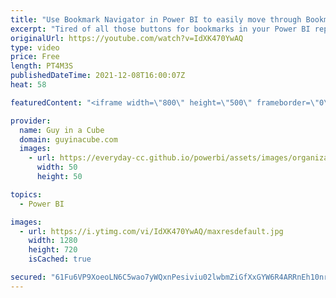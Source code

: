 ```yaml
---
title: "Use Bookmark Navigator in Power BI to easily move through Bookmarks"
excerpt: "Tired of all those buttons for bookmarks in your Power BI reports? Patrick shows you how to use the Bookmark Navigator to easily get going and get rid of all those buttons!  Create page and button navigators https://docs.microsoft.com/en-us/power-bi/create-reports/button-navigators  📢 Become a member:"
originalUrl: https://youtube.com/watch?v=IdXK470YwAQ
type: video
price: Free
length: PT4M3S
publishedDateTime: 2021-12-08T16:00:07Z
heat: 58

featuredContent: "<iframe width=\"800\" height=\"500\" frameborder=\"0\" src=\"https://www.youtube.com/embed/IdXK470YwAQ\" allow=\"accelerometer; autoplay; encrypted-media; gyroscope; picture-in-picture\" allowfullscreen></iframe>"

provider:
  name: Guy in a Cube
  domain: guyinacube.com
  images:
    - url: https://everyday-cc.github.io/powerbi/assets/images/organizations/guyinacube.com-50x50.jpg
      width: 50
      height: 50

topics:
  - Power BI

images:
  - url: https://i.ytimg.com/vi/IdXK470YwAQ/maxresdefault.jpg
    width: 1280
    height: 720
    isCached: true

secured: "61Fu6VP9XoeoLN6C5wao7yWQxnPesiviu02lwbmZiGfXxGYW6R4ARRnEh10nr1JggxD62A+o78xkGiN7F1EuJ6TTyAzYWkobba19qVkH5XyREgeBaveraGSehuIASr5Eev8G6+wOmZnMTiD7996MyuOFvpVXpAA0XlMpMNZQYtd+uhusK2fVKj8q9PqcE+z5KRWQdqR46RQKSJrt4OTC4e8TgflmsiTHUDMSrKXiX6Ow3nBW7iTUC4bq9yoqKYV030Vy7upVSEAZwK2FT42bsejSLHE/waLtPLMP6V4FafHUSuyJUDk5Pz9FCEg+wKgfW4YqFza7HP2byVZj8TglM3L9ARWjjYB8U8HbxF1EJhFcIrAI7LjP7D9q6ItgnxPrISchtRY40nII6lHPMMp/iNYcNHHTlP5SOOJrllm1DZ4=;xF8+dtCnDe8RTCnsVapzHQ=="
---
```


